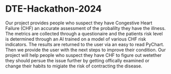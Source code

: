 # DTE-Hackathon-2024

Our project provides people who suspect they have Congestive Heart Failure (CHF) an accurate assessment of the probalilty they have the illness. The metrics are collected through a questionaire and the patients risk level is determined through an AI trained on a model of various CHF risk indicators. The results are returned to the user via an easy to read PyChart. Then we provide the user with the next steps to improve their condition. Our project will help people who suspect they have CHF to figure out wetether they should persue the issue further by getting offically examined or change their habits to migiate the risk of contracting the disease.
